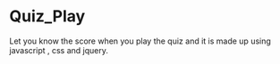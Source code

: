 # Quiz_Play
Let you know the score when you play the quiz and it is made up using javascript , css and jquery.
